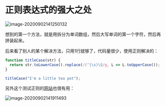 # 正则表达式的强大之处

![image-20200902141250132](https://tva1.sinaimg.cn/large/007S8ZIlly1gica1lmih9j31aa0u0dkq.jpg)

想到的第一个方法，就是用拆分为单词数组，然后大写单词的第一个字符，然后再拼装起来。

后来看了别人的某个解决方法，只用1行就够了，代码量很少，使用正则解决的：

```javascript
function titleCase(str) {
  return str.toLowerCase().replace(/(^|\s)\S/g, L => L.toUpperCase());
}

titleCase("I'm a little tea pot");
```

另外这个测试正则的[网站](https://regexr.com)也很有用：

![image-20200902141911493](https://tva1.sinaimg.cn/large/007S8ZIlly1gica864xxvj314y0k6q6j.jpg)

